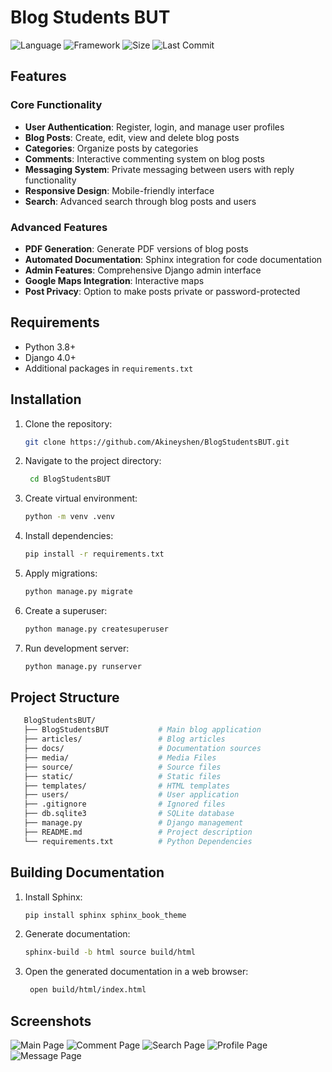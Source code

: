 # Blog Students BUT
![Language](https://img.shields.io/badge/Language-Python-brightgreen?style=for-the-badge&logo=Python&color=3776ab&labelColor=FCFCFC)
![Framework](https://img.shields.io/badge/Framework-Django-brightgreen?style=for-the-badge&logo=Django&logoColor=3776ab&color=3776ab&labelColor=FCFCFC)
![Size](https://img.shields.io/github/repo-size/Akineyshen/BlogStudentsBUT?label=Size&style=for-the-badge&color=3776ab&labelColor=FCFCFC)
![Last Commit](https://img.shields.io/github/last-commit/Akineyshen/BlogStudentsBUT?label=Last%20Commit&style=for-the-badge&color=3776ab&labelColor=FCFCFC)

## Features
### Core Functionality
- **User Authentication**: Register, login, and manage user profiles  
- **Blog Posts**: Create, edit, view and delete blog posts  
- **Categories**: Organize posts by categories  
- **Comments**: Interactive commenting system on blog posts
- **Messaging System**: Private messaging between users with reply functionality
- **Responsive Design**: Mobile-friendly interface  
- **Search**: Advanced search through blog posts and users

### Advanced Features
- **PDF Generation**: Generate PDF versions of blog posts
- **Automated Documentation**: Sphinx integration for code documentation
- **Admin Features**: Comprehensive Django admin interface
- **Google Maps Integration**: Interactive maps
- **Post Privacy**: Option to make posts private or password-protected

## Requirements
- Python 3.8+
- Django 4.0+
- Additional packages in `requirements.txt`

## Installation
1. Clone the repository:
   ```bash
   git clone https://github.com/Akineyshen/BlogStudentsBUT.git
   ```
2. Navigate to the project directory:
   ```bash
    cd BlogStudentsBUT
    ```
3. Create virtual environment:
    ```bash
    python -m venv .venv
    ```
4. Install dependencies:
    ```bash
    pip install -r requirements.txt
    ```
5. Apply migrations:
    ```bash
    python manage.py migrate
    ```
6. Create a superuser:
    ```bash
    python manage.py createsuperuser
    ```
7. Run development server:
   ```bash
   python manage.py runserver
   ```

## Project Structure
```bash
   BlogStudentsBUT/
   ├── BlogStudentsBUT           # Main blog application
   ├── articles/                 # Blog articles
   ├── docs/                     # Documentation sources
   ├── media/                    # Media Files
   ├── source/                   # Source files
   ├── static/                   # Static files
   ├── templates/                # HTML templates
   ├── users/                    # User application
   ├── .gitignore                # Ignored files
   ├── db.sqlite3                # SQLite database
   ├── manage.py                 # Django management
   ├── README.md                 # Project description
   └── requirements.txt          # Python Dependencies
```

## Building Documentation
1. Install Sphinx:
   ```bash
   pip install sphinx sphinx_book_theme
   ```
2. Generate documentation:
   ```bash
   sphinx-build -b html source build/html
   ```
3. Open the generated documentation in a web browser:
   ```bash
    open build/html/index.html
    ```
   
## Screenshots
<img src="https://i.imgur.com/xRK7392.png" alt="Main Page">

<img src="https://i.imgur.com/OpiHtar.png" alt="Comment Page">

<img src="https://i.imgur.com/mFaqv6v.png" alt="Search Page">

<img src="https://i.imgur.com/AW1eljd.png" alt="Profile Page">

<img src="https://i.imgur.com/H8YGRtp.png" alt="Message Page">

